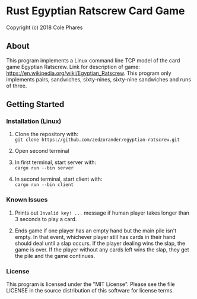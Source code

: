 # Rust Egyptian Ratscrew Card Game

Copyright (c) 2018 Cole Phares

## About

This program implements a Linux command line TCP model of the card game 
Egyptian Ratscrew. Link for description of game: 
https://en.wikipedia.org/wiki/Egyptian_Ratscrew.
This program only implements pairs, sandwiches, sixty-nines, sixty-nine sandwiches
and runs of three.

## Getting Started

### Installation (Linux)

1. Clone the repository with: <br />
`git clone https://github.com/zedzorander/egyptian-ratscrew.git`

2. Open second terminal

3. In first terminal, start server with: <br />
`cargo run --bin server`

4. In second terminal, start client with: <br />
`cargo run --bin client`

### Known Issues

1. Prints out `Invalid key! ...` message if human player takes longer than 3 seconds to play a card.

2. Ends game if one player has an empty hand but the main pile isn't empty. In that event, whichever player still has cards in their hand should deal until a slap occurs. If the player dealing wins the slap, the game is over. If the player without any cards left wins the slap, they get the pile and the game continues.

### License

This program is licensed under the "MIT License". Please see the file LICENSE in the source distribution of this software for license terms.
